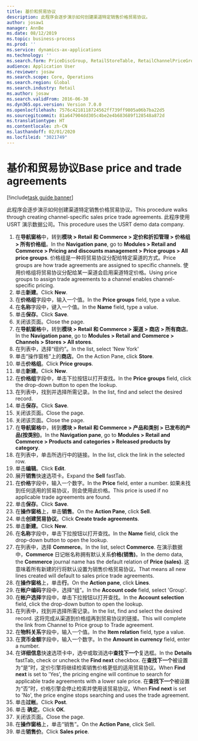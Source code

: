 ```yaml
---
title: 基价和贸易协议
description: 此程序会逐步演示如何创建渠道特定销售价格贸易协议。
author: josaw1
manager: AnnBe
ms.date: 08/12/2019
ms.topic: business-process
ms.prod: ''
ms.service: dynamics-ax-applications
ms.technology: ''
ms.search.form: PriceDiscGroup, RetailStoreTable, RetailChannelPriceGroup, EcoResProductDetailsExtended, PriceDiscAdmTable, PriceDiscAdm
audience: Application User
ms.reviewer: josaw
ms.search.scope: Core, Operations
ms.search.region: Global
ms.search.industry: Retail
ms.author: josaw
ms.search.validFrom: 2016-06-30
ms.dyn365.ops.version: Version 7.0.0
ms.openlocfilehash: 7576c4218118724562ff739ff9805a06b7ba22d5
ms.sourcegitcommit: 81a647904dd305c4be2e4b683689f128548a872d
ms.translationtype: HT
ms.contentlocale: zh-CN
ms.lasthandoff: 02/01/2020
ms.locfileid: "3021749"
---
```

# <a name="base-price-and-trade-agreements"></a><span data-ttu-id="bf529-103">基价和贸易协议</span><span class="sxs-lookup"><span data-stu-id="bf529-103">Base price and trade agreements</span></span>

[!include[task guide banner](../includes/task-guide-banner.md)]

<span data-ttu-id="bf529-104">此程序会逐步演示如何创建渠道特定销售价格贸易协议。</span><span class="sxs-lookup"><span data-stu-id="bf529-104">This procedure walks through creating channel-specific sales price trade agreements.</span></span> <span data-ttu-id="bf529-105">此程序使用 USRT 演示数据公司。</span><span class="sxs-lookup"><span data-stu-id="bf529-105">This procedure uses the USRT demo data company.</span></span>

1. <span data-ttu-id="bf529-106">在**导航窗格**中，转到**模块 > Retail 和 Commerce > 定价和折扣管理 > 价格组 > 所有价格组**。</span><span class="sxs-lookup"><span data-stu-id="bf529-106">In the **Navigation pane**, go to **Modules > Retail and Commerce > Pricing and discounts management > Price groups > All price groups**.</span></span> <span data-ttu-id="bf529-107">价格组是一种将贸易协议分配给特定渠道的方式。</span><span class="sxs-lookup"><span data-stu-id="bf529-107">Price groups are how trade agreements are assigned to specific channels.</span></span> <span data-ttu-id="bf529-108">使用价格组将贸易协议分配给某一渠道会启用渠道特定价格。</span><span class="sxs-lookup"><span data-stu-id="bf529-108">Using price groups to assign trade agreements to a channel enables channel-specific pricing.</span></span>  
2. <span data-ttu-id="bf529-109">单击**新建**。</span><span class="sxs-lookup"><span data-stu-id="bf529-109">Click **New**.</span></span>
3. <span data-ttu-id="bf529-110">在**价格组**字段中，输入一个值。</span><span class="sxs-lookup"><span data-stu-id="bf529-110">In the **Price groups** field, type a value.</span></span>
4. <span data-ttu-id="bf529-111">在**名称**字段中，键入一个值。</span><span class="sxs-lookup"><span data-stu-id="bf529-111">In the **Name** field, type a value.</span></span>
5. <span data-ttu-id="bf529-112">单击**保存**。</span><span class="sxs-lookup"><span data-stu-id="bf529-112">Click **Save**.</span></span>
6. <span data-ttu-id="bf529-113">关闭该页面。</span><span class="sxs-lookup"><span data-stu-id="bf529-113">Close the page.</span></span>
7. <span data-ttu-id="bf529-114">在**导航窗格**中，转到**模块 > Retail 和 Commerce > 渠道 > 商店 > 所有商店**。</span><span class="sxs-lookup"><span data-stu-id="bf529-114">In the **Navigation pane**, go to **Modules > Retail and Commerce > Channels > Stores > All stores**.</span></span>
8. <span data-ttu-id="bf529-115">在列表中，选择“纽约”。</span><span class="sxs-lookup"><span data-stu-id="bf529-115">In the list, select 'New York'</span></span>
9. <span data-ttu-id="bf529-116">单击“操作窗格”上的**商店**。</span><span class="sxs-lookup"><span data-stu-id="bf529-116">On the Action Pane, click **Store**.</span></span>
10. <span data-ttu-id="bf529-117">单击**价格组**。</span><span class="sxs-lookup"><span data-stu-id="bf529-117">Click **Price groups**.</span></span>
11. <span data-ttu-id="bf529-118">单击**新建**。</span><span class="sxs-lookup"><span data-stu-id="bf529-118">Click **New**.</span></span>
12. <span data-ttu-id="bf529-119">在**价格组**字段中，单击下拉按钮以打开查找。</span><span class="sxs-lookup"><span data-stu-id="bf529-119">In the **Price groups** field, click the drop-down button to open the lookup.</span></span>
13. <span data-ttu-id="bf529-120">在列表中，找到并选择所需记录。</span><span class="sxs-lookup"><span data-stu-id="bf529-120">In the list, find and select the desired record.</span></span>
14. <span data-ttu-id="bf529-121">单击**保存**。</span><span class="sxs-lookup"><span data-stu-id="bf529-121">Click **Save**.</span></span>
15. <span data-ttu-id="bf529-122">关闭该页面。</span><span class="sxs-lookup"><span data-stu-id="bf529-122">Close the page.</span></span>
16. <span data-ttu-id="bf529-123">关闭该页面。</span><span class="sxs-lookup"><span data-stu-id="bf529-123">Close the page.</span></span>
17. <span data-ttu-id="bf529-124">在**导航窗格**中，转到**模块 > Retail 和 Commerce > 产品和类别 > 已发布的产品(按类别)**。</span><span class="sxs-lookup"><span data-stu-id="bf529-124">In the **Navigation pane**, go to **Modules > Retail and Commerce > Products and categories > Released products by category**.</span></span>
18. <span data-ttu-id="bf529-125">在列表中，单击所选行中的链接。</span><span class="sxs-lookup"><span data-stu-id="bf529-125">In the list, click the link in the selected row.</span></span>
19. <span data-ttu-id="bf529-126">单击**编辑**。</span><span class="sxs-lookup"><span data-stu-id="bf529-126">Click **Edit**.</span></span>
20. <span data-ttu-id="bf529-127">展开**销售**快速选项卡。</span><span class="sxs-lookup"><span data-stu-id="bf529-127">Expand the **Sell** fastTab.</span></span>
21. <span data-ttu-id="bf529-128">在**价格**字段中，输入一个数字。</span><span class="sxs-lookup"><span data-stu-id="bf529-128">In the **Price** field, enter a number.</span></span> <span data-ttu-id="bf529-129">如果未找到任何适用的贸易协议，则会使用此价格。</span><span class="sxs-lookup"><span data-stu-id="bf529-129">This price is used if no applicable trade agreements are found.</span></span>  
22. <span data-ttu-id="bf529-130">单击**保存**。</span><span class="sxs-lookup"><span data-stu-id="bf529-130">Click **Save**.</span></span>
23. <span data-ttu-id="bf529-131">在**操作窗格**上，单击**销售**。</span><span class="sxs-lookup"><span data-stu-id="bf529-131">On the **Action Pane**, click **Sell**.</span></span>
24. <span data-ttu-id="bf529-132">单击**创建贸易协议**。</span><span class="sxs-lookup"><span data-stu-id="bf529-132">Click **Create trade agreements**.</span></span>
25. <span data-ttu-id="bf529-133">单击**新建**。</span><span class="sxs-lookup"><span data-stu-id="bf529-133">Click **New**.</span></span>
26. <span data-ttu-id="bf529-134">在**名称**字段中，单击下拉按钮以打开查找。</span><span class="sxs-lookup"><span data-stu-id="bf529-134">In the **Name** field, click the drop-down button to open the lookup.</span></span>
27. <span data-ttu-id="bf529-135">在列表中，选择 **Commerce**。</span><span class="sxs-lookup"><span data-stu-id="bf529-135">In the list, select **Commerce**.</span></span> <span data-ttu-id="bf529-136">在演示数据中，**Commerce** 日记帐名称拥有默认关系**价格(销售)**。</span><span class="sxs-lookup"><span data-stu-id="bf529-136">In the demo data, the **Commerce** journal name has the default relation of **Price (sales)**.</span></span> <span data-ttu-id="bf529-137">这意味着所有新建的行将默认设置为销售价格贸易协议。</span><span class="sxs-lookup"><span data-stu-id="bf529-137">That means all new lines created will default to sales price trade agreements.</span></span>  
28. <span data-ttu-id="bf529-138">在**操作窗格**上，单击**行**。</span><span class="sxs-lookup"><span data-stu-id="bf529-138">On the **Action pane**, click **Lines**.</span></span>
29. <span data-ttu-id="bf529-139">在**帐户编码**字段中，选择“组”。</span><span class="sxs-lookup"><span data-stu-id="bf529-139">In the **Account code** field, select 'Group'.</span></span>
30. <span data-ttu-id="bf529-140">在**帐户选择**字段中，单击下拉按钮以打开查找。</span><span class="sxs-lookup"><span data-stu-id="bf529-140">In the **Account selection** field, click the drop-down button to open the lookup.</span></span>
31. <span data-ttu-id="bf529-141">在列表中，找到并选择所需记录。</span><span class="sxs-lookup"><span data-stu-id="bf529-141">In the list, find and select the desired record.</span></span> <span data-ttu-id="bf529-142">这将完成从渠道到价格组再到贸易协议的链接。</span><span class="sxs-lookup"><span data-stu-id="bf529-142">This will complete the link from Channel to Price group to Trade agreement.</span></span>  
32. <span data-ttu-id="bf529-143">在**物料关系**字段中，输入一个值。</span><span class="sxs-lookup"><span data-stu-id="bf529-143">In the **Item relation** field, type a value.</span></span>
33. <span data-ttu-id="bf529-144">在**货币金额**字段中，输入一个数字。</span><span class="sxs-lookup"><span data-stu-id="bf529-144">In the **Amount in currency** field, enter a number.</span></span>
34. <span data-ttu-id="bf529-145">在**详细信息**快速选项卡中，选中或取消选中**查找下一个**复选框。</span><span class="sxs-lookup"><span data-stu-id="bf529-145">In the **Details** fastTab, check or uncheck the **Find next** checkbox.</span></span> <span data-ttu-id="bf529-146">在**查找下一个**被设置为“是”时，定价引擎将继续检索销售价格更低的适用贸易协议。</span><span class="sxs-lookup"><span data-stu-id="bf529-146">When **Find next** is set to 'Yes', the pricing engine will continue to search for applicable trade agreements with a lower sale price.</span></span> <span data-ttu-id="bf529-147">在**查找下一个**被设置为“否”时，价格引擎会停止检索并使用该贸易协议。</span><span class="sxs-lookup"><span data-stu-id="bf529-147">When **Find next** is set to 'No', the price engine stops searching and uses the trade agreement.</span></span>  
35. <span data-ttu-id="bf529-148">单击**过帐**。</span><span class="sxs-lookup"><span data-stu-id="bf529-148">Click **Post**.</span></span>
36. <span data-ttu-id="bf529-149">单击 **确定**。</span><span class="sxs-lookup"><span data-stu-id="bf529-149">Click **OK**.</span></span>
37. <span data-ttu-id="bf529-150">关闭该页面。</span><span class="sxs-lookup"><span data-stu-id="bf529-150">Close the page.</span></span>
38. <span data-ttu-id="bf529-151">在**操作窗格**上，单击“销售”。</span><span class="sxs-lookup"><span data-stu-id="bf529-151">On the **Action Pane**, click Sell.</span></span>
39. <span data-ttu-id="bf529-152">单击**销售价**。</span><span class="sxs-lookup"><span data-stu-id="bf529-152">Click **Sales price**.</span></span>

